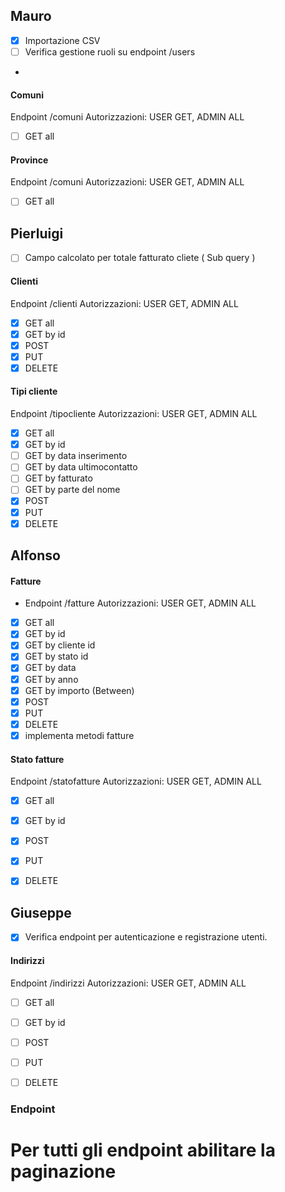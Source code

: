 ## Mauro
- [x] Importazione CSV
- [ ] Verifica gestione ruoli su endpoint /users
- 
#### Comuni
Endpoint /comuni
Autorizzazioni: USER GET, ADMIN ALL
- [ ] GET all

#### Province
Endpoint /comuni
Autorizzazioni: USER GET, ADMIN ALL
- [ ] GET all



## Pierluigi
- [ ] Campo calcolato per totale fatturato cliete ( Sub query ) 

#### Clienti
Endpoint /clienti
Autorizzazioni: USER GET, ADMIN ALL
- [x] GET all
- [x] GET by id
- [x] POST
- [x] PUT
- [x] DELETE

#### Tipi cliente
Endpoint /tipocliente
Autorizzazioni: USER GET, ADMIN ALL
- [x] GET all
- [x] GET by id
- [ ] GET by data inserimento
- [ ] GET by data ultimocontatto
- [ ] GET by fatturato
- [ ] GET by parte del nome
- [x] POST
- [x] PUT
- [x] DELETE

## Alfonso
#### Fatture
- Endpoint /fatture
  Autorizzazioni: USER GET, ADMIN ALL
- [x] GET all
- [x] GET by id
- [x] GET by cliente id
- [x] GET by stato id
- [x] GET by data
- [x] GET by anno
- [x] GET by importo (Between)
- [x] POST
- [x] PUT
- [x] DELETE
- [x] implementa metodi fatture
#### Stato fatture
Endpoint /statofatture
Autorizzazioni: USER GET, ADMIN ALL
- [x] GET all
- [x] GET by id
- [x] POST
- [x] PUT
- [x] DELETE




## Giuseppe

- [x] Verifica endpoint per autenticazione e registrazione utenti.

#### Indirizzi
Endpoint /indirizzi
Autorizzazioni: USER GET, ADMIN ALL
- [ ] GET all
- [ ] GET by id
- [ ] POST
- [ ] PUT
- [ ] DELETE


### Endpoint
# Per tutti gli endpoint abilitare la paginazione







